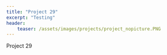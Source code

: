 ```yaml
---
title: "Project 29"
excerpt: "Testing"
header:
    teaser: /assets/images/projects/project_nopicture.PNG
---
```


Project 29